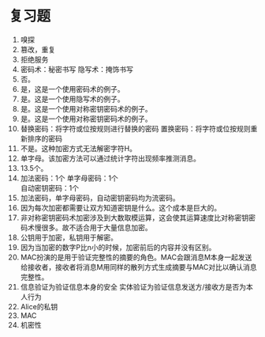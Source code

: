 # 复习题

1. 嗅探
2. 篡改，重复
3. 拒绝服务
4. 密码术：秘密书写
   隐写术：掩饰书写
5. 否。
6. 是，这是一个使用密码术的例子。
7. 是。这是一个使用隐写术的例子。
8. 是。这是一个使用对称密钥密码术的例子。
9. 是。这是一个使用对称密钥密码术的例子。
10. 替换密码：将字符或位按规则进行替换的密码
    置换密码：将字符或位按规则重新排序的密码
11. 不是。这种加密方式无法解密字符H。
12. 单字母。该加密方法可以通过统计字符出现频率推测消息。
13. 13.5个。
14. 加法密码：1个
    单字母密码：1个   
    自动密钥密码：1个   
15. 加法密码，单字母密码，自动密钥密码均为流密码。
16. 因为每次加密都需要让双方知道密钥是什么。这个成本是巨大的。
17. 非对称密钥密码术加密涉及到大数取模运算，这会使其运算速度比对称密钥密码术慢很多。故不适合用于大量信息加密。
18. 公钥用于加密，私钥用于解密。
19. 因为当加密的数字P比n小的时候，加密前后的内容并没有区别。
20. MAC扮演的是用于验证完整性的摘要的角色。MAC会跟消息M本身一起发送给接收者，接收者将消息M用同样的散列方式生成摘要与MAC对比以确认消息完整性。
21. 信息验证为验证信息本身的安全
    实体验证为验证信息发送方/接收方是否为本人行为
22. Alice的私钥
23. MAC
24. 机密性